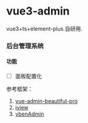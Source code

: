# vue3-admin
vue3+ts+element-plus.自研用.



### 后台管理系统

#### 功能

- [ ] 面板配置化







参考框架：

1. [vue-admin-beautiful-pro
](https://chu1204505056.gitee.io/admin-pro/#/index)
2. [iview](https://adminpro.iviewui.com)
3. [vbenAdmin](https://vvbin.cn/next/#/dashboard/analysis)
